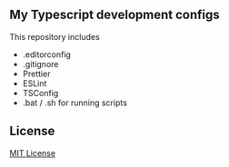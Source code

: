 ## My Typescript development configs

This repository includes

- .editorconfig
- .gitignore
- Prettier
- ESLint
- TSConfig
- .bat / .sh for running scripts

## License
[MIT License](./LICENSE)
